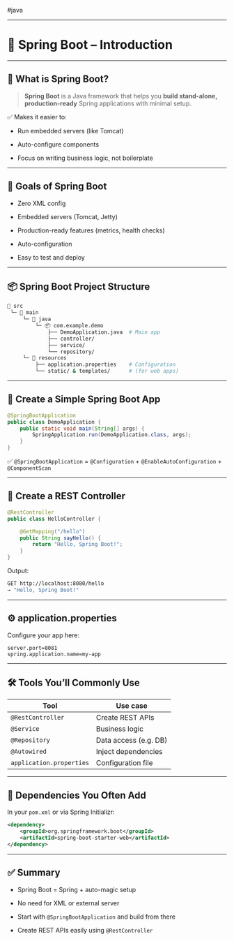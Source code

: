 #java 

---

# 🌱 Spring Boot – Introduction

---

## 🚀 What is Spring Boot?

> **Spring Boot** is a Java framework that helps you **build stand-alone, production-ready** Spring applications with minimal setup.

✅ Makes it easier to:

- Run embedded servers (like Tomcat)
    
- Auto-configure components
    
- Focus on writing business logic, not boilerplate

---

## 🎯 Goals of Spring Boot

- Zero XML config
    
- Embedded servers (Tomcat, Jetty)
    
- Production-ready features (metrics, health checks)
    
- Auto-configuration
    
- Easy to test and deploy

---

## 📦 Spring Boot Project Structure

```bash
📁 src
 └─ 📁 main
     └─ 📁 java
         └─ 📦 com.example.demo
             ├── DemoApplication.java  # Main app
             ├── controller/
             ├── service/
             └── repository/
     └─ 📁 resources
         ├── application.properties    # Configuration
         └── static/ & templates/      # (for web apps)
```

---

## 🧱 Create a Simple Spring Boot App

```java
@SpringBootApplication
public class DemoApplication {
    public static void main(String[] args) {
        SpringApplication.run(DemoApplication.class, args);
    }
}
```

✅ `@SpringBootApplication` = `@Configuration` + `@EnableAutoConfiguration` + `@ComponentScan`

---

## 🎤 Create a REST Controller

```java
@RestController
public class HelloController {

    @GetMapping("/hello")
    public String sayHello() {
        return "Hello, Spring Boot!";
    }
}
```

Output:

```bash
GET http://localhost:8080/hello
→ "Hello, Spring Boot!"
```

---

## ⚙️ application.properties

Configure your app here:

```properties
server.port=8081
spring.application.name=my-app
```

---
## 🛠 Tools You’ll Commonly Use

|Tool|Use case|
|---|---|
|`@RestController`|Create REST APIs|
|`@Service`|Business logic|
|`@Repository`|Data access (e.g. DB)|
|`@Autowired`|Inject dependencies|
|`application.properties`|Configuration file|

---

## 🧪 Dependencies You Often Add

In your `pom.xml` or via Spring Initializr:

```xml
<dependency>
    <groupId>org.springframework.boot</groupId>
    <artifactId>spring-boot-starter-web</artifactId>
</dependency>
```

---

## ✅ Summary

- Spring Boot = Spring + auto-magic setup
    
- No need for XML or external server
    
- Start with `@SpringBootApplication` and build from there
    
- Create REST APIs easily using `@RestController`
